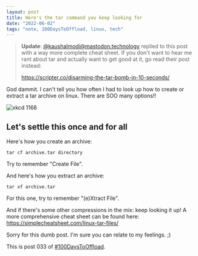 ```yaml
---
layout: post
title: Here's the tar command you keep looking for
date: "2022-06-02"
tags: "note, 100DaysToOffload, linux, tech"
---
```


> **Update**: [@kaushalmodi@mastodon.technology](https://mastodon.technology/@kaushalmodi)
> replied to this post with a way more complete cheat sheet. If you don't want
> to hear me rant about tar and actually want to get good at it, go read their
> post instead:
>
> https://scripter.co/disarming-the-tar-bomb-in-10-seconds/

God dammit. I can't tell you how often I had to look up how to create or
extract a tar archive on linux. There are SOO many options!!

![xkcd 1168](https://imgs.xkcd.com/comics/tar_2x.png)

## Let's settle this once and for all

Here's how you create an archive:

```
tar cf archive.tar directory
```

Try to remember "Create File".

And here's how you extract an archive:

```
tar xf archive.tar
```

For this one, try to remember "(e)Xtract File".

And if there's some other compressions in the mix: keep looking it up! A more
comprehensive cheat sheet can be found here:
https://simplecheatsheet.com/linux-tar-files/

Sorry for this dumb post. I'm sure you can relate to my feelings. ;)

This is post 033 of [#100DaysToOffload](https://100daystooffload.com/).
